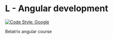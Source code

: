 # L - Angular development

[![Code Style: Google](https://img.shields.io/badge/code%20style-google-blueviolet.svg)](https://github.com/google/gts)

Belatrix angular course
